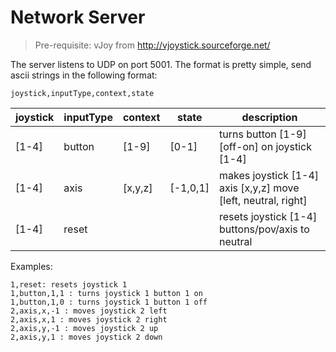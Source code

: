 Network Server
===

> Pre-requisite: vJoy from http://vjoystick.sourceforge.net/

The server listens to UDP on port 5001. The format is pretty simple, send ascii strings in the following format:

    joystick,inputType,context,state

| joystick | inputType | context | state | description |
| -| - | - | - | - | 
| [1-4] | button | [1-9] | [0-1] | turns button [1-9] [off-on] on joystick [1-4] |
| [1-4] | axis | [x,y,z] | [-1,0,1] | makes joystick [1-4] axis [x,y,z] move [left, neutral, right] |
| [1-4] | reset |  |  | resets joystick [1-4] buttons/pov/axis to neutral |

Examples:

    1,reset: resets joystick 1
    1,button,1,1 : turns joystick 1 button 1 on
    1,button,1,0 : turns joystick 1 button 1 off
    2,axis,x,-1 : moves joystick 2 left 
    2,axis,x,1 : moves joystick 2 right
    2,axis,y,-1 : moves joystick 2 up 
    2,axis,y,1 : moves joystick 2 down